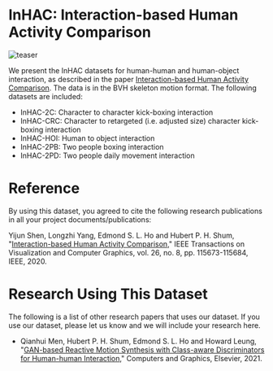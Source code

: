 # InHAC: Interaction-based Human Activity Comparison

![teaser](https://user-images.githubusercontent.com/77708790/146571925-dc3b1e8c-d7dd-42e9-9103-1aa4e0bd5c5d.png)

We present the InHAC datasets for human-human and human-object interaction, as described in the paper <a href="http://hubertshum.com/pbl_tvcg2020interaction.htm">Interaction-based Human Activity Comparison</a>. The data is in the BVH skeleton motion format. The following datasets are included:
<ul>
  <li>InHAC-2C: Character to character kick-boxing interaction</li>
<li>InHAC-CRC: Character to retargeted (i.e. adjusted size) character kick-boxing interaction</li>
<li>InHAC-HOI: Human to object interaction</li>
<li>InHAC-2PB: Two people boxing interaction</li>
<li>InHAC-2PD: Two people daily movement interaction</li>
</ul>

<h1>Reference</h1>
By using this dataset, you agreed to cite the following research publications in all your project documents/publications:<br>
<p ">Yijun Shen, Longzhi Yang, Edmond S. L. Ho and Hubert P. H. Shum, "<a href="http://hubertshum.com/pbl_tvcg2020interaction.htm">Interaction-based Human Activity Comparison</a>," IEEE Transactions on Visualization and Computer Graphics, vol. 26, no. 8, pp. 115673-115684, IEEE, 2020.</p>

<h1>Research Using This Dataset</h1>
The following is a list of other research papers that uses our dataset. If you use our dataset, please let us know and we will include your research here.
<ul>
<li>Qianhui Men, Hubert P. H. Shum, Edmond S. L. Ho and Howard Leung, "<a href="http://hubertshum.com/ppl_qianhuimen.htm">GAN-based Reactive Motion Synthesis with Class-aware Discriminators for Human-human Interaction</a>," Computers and Graphics, Elsevier, 2021.</li>
<ul>
